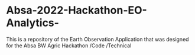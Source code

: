 # Absa-2022-Hackathon-EO-Analytics-
This is a repository of the Earth Observation Application that was designed for the Absa BW Agric Hackathon
/Code
/Technical

